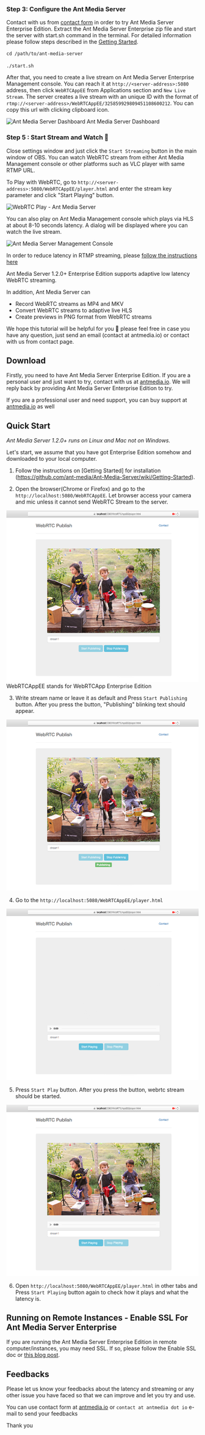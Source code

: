 ### Step 3: Configure the Ant Media Server

Contact with us from [contact form](https://antmedia.io/#contacts) in order to try Ant Media Server Enterprise Edition. Extract the Ant Media Server Enterprise zip file and start the server with start.sh command in the terminal. For detailed information please follow steps described in the [Getting Started](https://github.com/ant-media/Ant-Media-Server/wiki/Getting-Started).
```
cd /path/to/ant-media-server

./start.sh
```

After that, you need to create a live stream on Ant Media Server Enterprise Management console. You can reach it at `http://<server-address>:5080` address, then click `WebRTCAppEE` from Applications section and `New Live Stream`. The server creates a live stream with an unique ID with the format of `rtmp://<server-address>/WebRTCAppEE/325859929809451108600212`. You can copy this url with clicking clipboard icon.
 
![Ant Media Server Dashboard](https://i0.wp.com/antmedia.io/wp-content/uploads/2018/08/webrtcAppEE.png)
Ant Media Server Dashboard

### Step 5 : Start Stream and Watch 🙂

Close settings window and just click the `Start Streaming` button in the main window of OBS. You can watch WebRTC stream from either Ant Media Management console or other platforms such as VLC player with same RTMP URL.

To Play with WebRTC, go to `http://<server-address>:5080/WebRTCAppEE/player.html` and enter the stream key parameter and click "Start Playing" button.


![WebRTC Play - Ant Media Server](https://i0.wp.com/antmedia.io/wp-content/uploads/2018/08/player.png)

You can also play on Ant Media Management console which plays via HLS at about 8-10 seconds latency. A dialog will be displayed where you can watch the live stream.

![Ant Media Server Management Console ](https://i0.wp.com/antmedia.io/wp-content/uploads/2018/08/console_play.png)

In order to reduce latency in RTMP streaming, please [follow the instructions here](https://github.com/ant-media/Ant-Media-Server/wiki/How-to-Reduce-Latency-in-RTMP-to-HLS%3F)

Ant Media Server 1.2.0+ Enterprise Edition supports adaptive low latency WebRTC streaming. 

In addition, Ant Media Server can
* Record WebRTC streams as MP4 and MKV
* Convert WebRTC streams to adaptive live HLS
* Create previews in PNG format from WebRTC streams

We hope this tutorial will be helpful for you 🙂 please feel free in case you have any question, just send an email (contact at antmedia.io) or contact with us from contact page.

## Download

Firstly, you need to have Ant Media Server Enterprise Edition. If you are a personal user and just want to try,
contact with us at [antmedia.io](https://antmedia.io). We will reply back by providing Ant Media Server Enterprise Edition to try. 

If you are a professional user and need support, you can buy support at [antmedia.io](https://antmedia.io) as well



## Quick Start

*Ant Media Server 1.2.0+ runs on Linux and Mac not on Windows.* 

Let's start, we assume that you have got Enterprise Edition somehow and downloaded to your local computer. 

1. Follow the instructions on [Getting Started] for installation (https://github.com/ant-media/Ant-Media-Server/wiki/Getting-Started). 

 
2. Open the browser(Chrome or Firefox) and go to the `http://localhost:5080/WebRTCAppEE`. 
    Let browser access your camera and mic unless it cannot send WebRTC Stream to the server.

![WebRTCAppEE stands for WebRTCApp Enterprise Edition](images/1webrtcd.png)
WebRTCAppEE stands for WebRTCApp Enterprise Edition
   
3. Write stream name or leave it as default and Press `Start Publishing` button. After you press the button, 
    "Publishing" blinking text should appear.

![](images/2webrtc.png)
   

4. Go to the `http://localhost:5080/WebRTCAppEE/player.html`

![](images/44webrtc.png)

5. Press `Start Play` button. After you press the button, webrtc stream should be started.

![](images/5webrtc.png)

6. Open `http://localhost:5080/WebRTCAppEE/player.html` in other tabs and Press `Start Playing` button again 
   to check how it plays and what the latency is. 
   
## Running on Remote Instances - Enable SSL For Ant Media Server Enterprise
If you are running the Ant Media Server Enterprise Edition in remote computer/instances, you may need SSL. If so, please follow the Enable SSL doc or [this blog post](https://antmedia.io/enable-ssl-on-ant-media-server/).



## Feedbacks

Please let us know your feedbacks about the latency and streaming or any other issue you have faced 
so that we can improve and let you try and use.

You can use contact form at [antmedia.io](https://antmedia.io) or `contact at antmedia dot io` e-mail to send your feedbacks

Thank you
